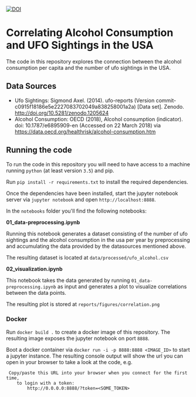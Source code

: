 [![DOI](https://zenodo.org/badge/DOI/10.5281/zenodo.1205634.svg)](https://doi.org/10.5281/zenodo.1205634)

# Correlating Alcohol Consumption and UFO Sightings in the USA

The code in this repository explores the connection between the alcohol consumption per capita and the number of ufo sightings in the USA.


## Data Sources

* Ufo Sightings: Sigmond Axel. (2014). ufo-reports (Version commit-c0915f18186e5e2227083702049a838258001a2a) [Data set]. Zenodo. http://doi.org/10.5281/zenodo.1205624
* Alcohol Consumption: OECD (2018), Alcohol consumption (indicator). doi: 10.1787/e6895909-en (Accessed on 22 March 2018) via https://data.oecd.org/healthrisk/alcohol-consumption.htm

## Running the code

To run the code in this repository you will need to have access to a machine running `python` (at least version `3.5`) and pip.

Run `pip install -r requirements.txt` to install the required dependencies.

Once the dependencies have been installed, start the jupyter notebook server via `jupyter notebook` and open `http://localhost:8888`. 

In the `notebooks` folder you'll find the following notebooks:

**01_data-preprocessing.ipynb**

Running this notebook generates a dataset consisting of the number of ufo sightings and the alcohol consumption in the usa per year by preprocessing and accumulating the data provided by the datasources mentioned above.

The resulting dataset is located at `data/processed/ufo_alcohol.csv`

**02_visualization.ipynb**

This notebook takes the data generated by running `01_data-preprocessing.ipynb` as input  and generates a plot to visualize correlations between the data points.

The resulting plot is stored at `reports/figures/correlation.png`


### Docker

Run `docker build .` to create a docker image of this repository. The resulting image exposes the jupyter notebook on port `8888`.

Boot a docker container via `docker run -i -p 8888:8888 <IMAGE_ID>` to start a jupyter instance. The resulting console output will show the url you can open in your browser to take a look at the code, e.g.

```
 Copy/paste this URL into your browser when you connect for the first time,
    to login with a token:
        http://0.0.0.0:8888/?token=<SOME_TOKEN>
```
